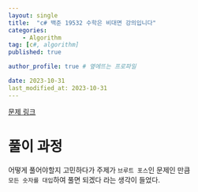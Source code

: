 ```yaml
---
layout: single
title:  "c# 백준 19532 수학은 비대면 강의입니다"
categories: 
    - Algorithm
tag: [c#, algorithm]
published: true

author_profile: true # 옆에뜨는 프로파일

date: 2023-10-31
last_modified_at: 2023-10-31
---
```

[문제 링크](https://www.acmicpc.net/problem/19532)

# 풀이 과정
어떻게 풀어야할지 고민하다가 주제가 `브루트 포스`인 문제인 만큼<br>
`모든 숫자를 대입`하여 풀면 되겠다 라는 생각이 들었다.